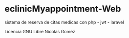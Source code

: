 # eclinicMyappointment-Web
sistema de reserva de citas medicas con php - jwt - laravel 

Licencia GNU Libre
Nicolas Gomez 
